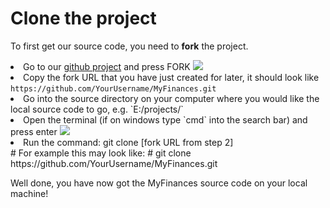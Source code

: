 # Clone the project

To first get our source code, you need to **fork** the project.

<list type="decimal" id="list-of-steps">
   <li id="fork-project">
      Go to our <a href="https://github.com/TreyWW/MyFinances/fork">github project</a> and press <path>FORK</path>
      <procedure title="View help image" collapsible="true">
           <img src="fork-project"  border-effect="rounded">
       </procedure>
   </li>
   <li id="copy-fork-url">
       Copy the fork URL that you have just created for later, it should look
       like <code>https://github.com/YourUsername/MyFinances.git</code>
    </li>
   <li id="go-to-project-directory">
        Go into the source directory on <control>your computer</control> where you would like the local source code to go,
       e.g. `E:/projects/`
    </li>
   <li id="open-terminal">
      Open the terminal (if on windows type `cmd` into the search bar) and press enter
      <procedure title="View help image" collapsible="true">
           <img src="type-cmd"  border-effect="rounded">
       </procedure>
   </li>
   <li id="run-git-clone">
      Run the command:
        <code-block lang="shell">
        git clone [fork URL from step 2]
        <br>
        # For example this may look like:
        # git clone https://github.com/YourUsername/MyFinances.git
       </code-block>
   </li>
</list>

Well done, you have now got the MyFinances source code on your local machine!